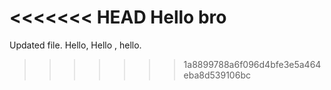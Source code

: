 <<<<<<< HEAD
Hello  bro
=======
Updated file.
Hello, Hello , hello.
>>>>>>> 1a8899788a6f096d4bfe3e5a464eba8d539106bc
